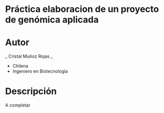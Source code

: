 #  Práctica elaboracion de un proyecto de genómica aplicada   

#  Autor  
_ Cristal Muñoz Rojas _  
- Chilena 
- Ingeniero en Biotecnología  

# Descripción   
A completar 
